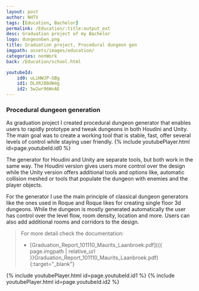 ```yaml
---
layout: post
author: NHTV
tags: [Education, Bachelor]
permalink: /Education/:title:output_ext
desc: Graduation project of my Bachelor 
logo: dungeonGen.png
title: Graduation project, Procedural dungeon gen
imgpath: assets/images/education/
categories: nonWork
back: /Education/school.html

youtubeId: 
    id0: uLiHWJP-GBg
    id1: DLXRJ8BdW4g
    id2: 5w2wr96WnAE
---
```

### Procedural dungeon generation
As graduation project I created procedural dungeon generator that enables users to rapidly prototype and tweak dungeons in both Houdini and Unity. The main goal was to create a working tool that is stable, fast, offer several levels of control while staying user friendly.
{% include youtubePlayer.html id=page.youtubeId.id0 %}

The generator for Houdini and Unity are separate tools, but both work in the same way. The Houdini version gives users more control over the design while the Unity version offers additional tools and options like, automatic collision meshed or tools that populate the dungeon with enemies and the player objects.  
  
For the generator I use the main principle of classical dungeon generators like the ones used in Roque and Roque likes for creating single floor 3d dungeons. While the dungeon is mostly generated automatically the user has control over the level flow, room density, location and more. Users can also add additional rooms and corridors to the design.  
  
> For more detail check the documentation:
> 	- [Graduation_Report_101110_Maurits_Laanbroek.pdf]({{ page.imgpath | relative_url }}Graduation_Report_101110_Maurits_Laanbroek.pdf){:target="_blank"}

{% include youtubePlayer.html id=page.youtubeId.id1 %}
{% include youtubePlayer.html id=page.youtubeId.id2 %}